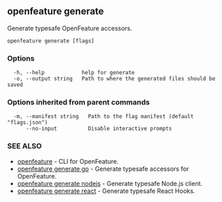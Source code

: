 <!-- markdownlint-disable-file -->
<!-- WARNING: THIS DOC IS AUTO-GENERATED. DO NOT EDIT! -->
## openfeature generate

Generate typesafe OpenFeature accessors.

```
openfeature generate [flags]
```

### Options

```
  -h, --help            help for generate
  -o, --output string   Path to where the generated files should be saved
```

### Options inherited from parent commands

```
  -m, --manifest string   Path to the flag manifest (default "flags.json")
      --no-input          Disable interactive prompts
```

### SEE ALSO

* [openfeature](openfeature.md)	 - CLI for OpenFeature.
* [openfeature generate go](openfeature_generate_go.md)	 - Generate typesafe accessors for OpenFeature.
* [openfeature generate nodejs](openfeature_generate_nodejs.md)	 - Generate typesafe Node.js client.
* [openfeature generate react](openfeature_generate_react.md)	 - Generate typesafe React Hooks.

